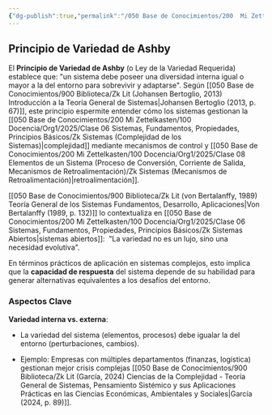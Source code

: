 ```yaml
---
{"dg-publish":true,"permalink":"/050 Base de Conocimientos/200  Mi Zettelkasten/100 Docencia/Org1/2025/Clase 07 Elementos de un Sistema (Corriente de Entrada)/Zk Sistemas (Principio de Variedad de Ashby)/","tags":["digitalGarden"]}
---
```


## Principio de Variedad de Ashby

El **Principio de Variedad de Ashby** (o Ley de la Variedad Requerida) establece que: "un sistema debe poseer una diversidad interna igual o mayor a la del entorno para sobrevivir y adaptarse". Según [[050 Base de Conocimientos/900 Biblioteca/Zk Lit (Johansen Bertoglio, 2013) Introducción a la Teoría General de Sistemas\|Johansen Bertoglio (2013, p. 67)]], este principio espermite entender cómo los sistemas gestionan la [[050 Base de Conocimientos/200  Mi Zettelkasten/100 Docencia/Org1/2025/Clase 06 Sistemas, Fundamentos, Propiedades, Principios Básicos/Zk Sistemas (Complejidad de los Sistemas)\|complejidad]] mediante mecanismos de control y [[050 Base de Conocimientos/200  Mi Zettelkasten/100 Docencia/Org1/2025/Clase 08 Elementos de un Sistema (Proceso de Conversión, Corriente de Salida, Mecanismos de Retroalimentación)/Zk Sistemas (Mecanismos de Retroalimentación)\|retroalimentación]].

[[050 Base de Conocimientos/900 Biblioteca/Zk Lit (von Bertalanffy, 1989) Teoría General de los Sistemas Fundamentos, Desarrollo, Aplicaciones\|Von Bertalanffy (1989, p. 132)]] lo contextualiza en [[050 Base de Conocimientos/200  Mi Zettelkasten/100 Docencia/Org1/2025/Clase 06 Sistemas, Fundamentos, Propiedades, Principios Básicos/Zk Sistemas Abiertos\|sistemas abiertos]]:  "La variedad no es un lujo, sino una necesidad evolutiva".

En términos prácticos de aplicación en sistemas complejos, esto implica que la **capacidad de respuesta** del sistema depende de su habilidad para generar alternativas equivalentes a los desafíos del entorno.

### Aspectos Clave

**Variedad interna vs. externa**:
    
- La variedad del sistema (elementos, procesos) debe igualar la del entorno (perturbaciones, cambios).

- Ejemplo: Empresas con múltiples departamentos (finanzas, logística) gestionan mejor crisis complejas [[050 Base de Conocimientos/900 Biblioteca/Zk Lit (García, 2024) Ciencias de la Complejidad - Teoría General de Sistemas, Pensamiento Sistémico y sus Aplicaciones Prácticas en las Ciencias Económicas, Ambientales y Sociales\|García (2024, p. 89)]].
